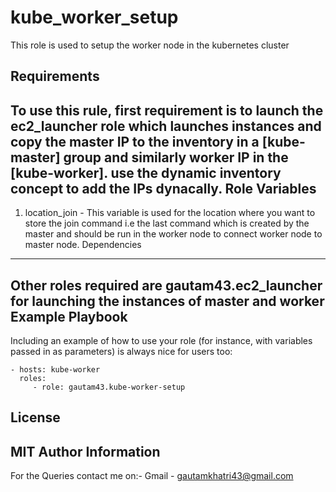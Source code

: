 kube_worker_setup
=========
This role is used to setup the worker node in the kubernetes cluster 

Requirements
------------
To use this rule, first requirement is to launch the ec2_launcher role which launches instances and copy the master IP to the inventory in a [kube-master] group and similarly worker IP in the [kube-worker]. use the dynamic inventory concept to add the IPs dynacally.
Role Variables
--------------
1. location_join - This variable is used for the location where you want to store the join command i.e the last command which is created by the master and should be run in the worker node to connect worker node to master node.
Dependencies
------------
Other roles required are gautam43.ec2_launcher for launching the instances of master and worker
Example Playbook
----------------
Including an example of how to use your role (for instance, with variables passed in as parameters) is always nice for users too:

    - hosts: kube-worker
      roles:
         - role: gautam43.kube-worker-setup
License
-------
MIT
Author Information
------------------
For the Queries contact me on:-
Gmail - gautamkhatri43@gmail.com
